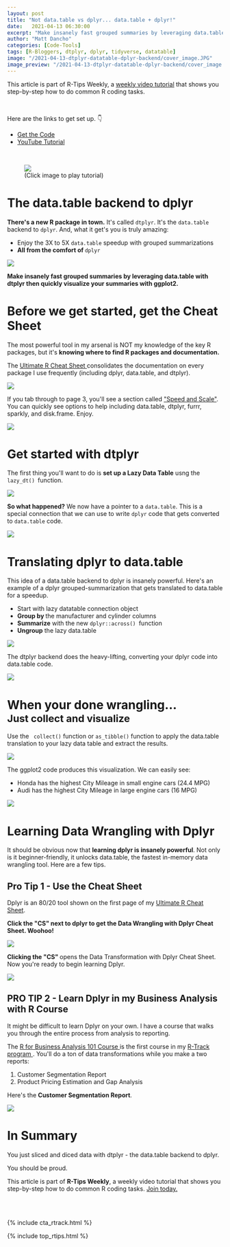 ```yaml
---
layout: post
title: "Not data.table vs dplyr... data.table + dplyr!"
date:   2021-04-13 06:30:00
excerpt: "Make insanely fast grouped summaries by leveraging data.table with dtplyr. Then quickly visualize your summaries with ggplot2."
author: "Matt Dancho"
categories: [Code-Tools]
tags: [R-Bloggers, dtplyr, dplyr, tidyverse, datatable]
image: "/2021-04-13-dtplyr-datatable-dplyr-backend/cover_image.JPG"
image_preview: "/2021-04-13-dtplyr-datatable-dplyr-backend/cover_image.JPG"
---
```


This article is part of R-Tips Weekly, a <a href="https://mailchi.mp/business-science/r-tips-newsletter">weekly video tutorial</a> that shows you step-by-step how to do common R coding tasks.

<br/>

<p>Here are the links to get set up. 👇</p>

<ul>
    <li><a href="https://mailchi.mp/business-science/r-tips-newsletter">Get the Code</a></li>
    <li><a href="https://youtu.be/r0ricexnF6A">YouTube Tutorial</a></li> 
</ul>

<br/>

<figure class="text-center">
    <a href="https://youtu.be/r0ricexnF6A">
    <img src="/assets/2021-04-13-dtplyr-datatable-dplyr-backend/video.png" border="0" /></a>
  <figcaption>(Click image to play tutorial)</figcaption>
</figure>

# The data.table backend to dplyr

__There's a new R package in town.__ It's called `dtplyr`. It's the `data.table` backend to `dplyr`. And, what it get's you is truly amazing:

<ul>
    <li>Enjoy the 3X to 5X <code>data.table</code> speedup with grouped summarizations</li>
    <li><strong>All from the comfort of </strong><code>dplyr</code></li>
</ul>

<img src="/assets/2021-04-13-dtplyr-datatable-dplyr-backend/grouped_summary.jpg" max-width="100%">

<p><strong>Make insanely fast grouped summaries by
leveraging data.table with dtplyr then quickly visualize your summaries with ggplot2.</strong></p>

<h1>Before we get started, get the Cheat Sheet</h1>

<p>The most powerful tool in my arsenal is NOT my knowledge of the key R packages, but it's <strong>knowing where to find R packages and documentation.</strong></p>

<p>The <a href="https://www.business-science.io/r-cheatsheet.html">Ultimate R Cheat Sheet </a> consolidates the documentation on every package I use frequently (including dplyr, data.table, and dtplyr). </p>

<a href="https://www.business-science.io/r-cheatsheet.html"> <img src="/assets/2021-04-13-dtplyr-datatable-dplyr-backend/workflow.jpg" style="max-width: 100%;"> </a>

<p>If you tab through to page 3, you'll see a section called <a href="https://www.business-science.io/r-cheatsheet.html">"Speed and Scale"</a>. You can quickly see options to help including data.table, dtplyr, furrr, sparkly, and disk.frame. Enjoy.</p>

<img src="/assets/2021-04-13-dtplyr-datatable-dplyr-backend/data_table_dtplyr.jpg" max-width="100%">

<h1>Get started with dtplyr</h1>

<p>The first thing you'll want to do is <strong>set up a Lazy Data Table</strong> usng the <code>lazy_dt() </code>function. </p>

<img src="/assets/2021-04-13-dtplyr-datatable-dplyr-backend/code.jpg" max-width="100%">

<p><strong>So what happened?</strong> We now have a pointer to a <code>data.table</code>. This is a special connection that we can use to write <code>dplyr</code> code that gets converted to <code>data.table</code> code.</p>

<img src="/assets/2021-04-13-dtplyr-datatable-dplyr-backend/lazy_data_table.jpg" max-width="100%">

<h1>Translating dplyr to data.table</h1>

<p>This idea of a data.table backend to dplyr is insanely powerful. Here's an example of a dplyr grouped-summarization that gets translated to data.table for a speedup. </p>

<ul>
    <li>Start with lazy datatable connection object</li>
    <li><strong>Group by </strong>the manufacturer and cylinder columns</li>
    <li><strong>Summarize</strong> with the new <code>dplyr::across() </code>function</li>
    <li><strong>Ungroup</strong> the lazy data.table</li>
</ul>

<img src="/assets/2021-04-13-dtplyr-datatable-dplyr-backend/dplyer_code.jpg" max-width="100%">

<p>The dtplyr backend does the heavy-lifting, converting your dplyr code into data.table code. </p>

<img src="/assets/2021-04-13-dtplyr-datatable-dplyr-backend/data_table_translation.jpg" max-width="100%">

<h1>When your done wrangling...<br>
<small>Just collect and visualize</small></h1>

<p>Use the <code> collect()</code> function or <code>as_tibble()</code> function to apply the data.table translation to your lazy data table and extract the results. </p>

<img src="/assets/2021-04-13-dtplyr-datatable-dplyr-backend/collect_visualize.jpg" max-width="100%">

<p>The ggplot2 code produces this visualization. We can easily see:</p>

<ul>
    <li>Honda has the highest City Mileage in small engine cars (24.4 MPG)</li>
    <li>Audi has the highest City Mileage in large engine cars (16 MPG)</li>
</ul>

<img src="/assets/2021-04-13-dtplyr-datatable-dplyr-backend/grouped_summary2.jpg" max-width="100%">

<h1>Learning Data Wrangling with Dplyr</h1>

<p>It should be obvious now that <strong>learning dplyr is insanely powerful</strong>. Not only is it beginner-friendly, it unlocks data.table, the fastest in-memory data wrangling tool. Here are a few tips. </p>

<h2>Pro Tip 1 - Use the Cheat Sheet </h2>

<p>Dplyr is an 80/20 tool shown on the first page of my <a href="https://www.business-science.io/r-cheatsheet.html"> Ultimate R Cheat Sheet</a>. </p>

<p><strong>Click the "CS" next to dplyr to get the Data Wrangling with Dplyr Cheat Sheet. Woohoo!</strong></p>

<a href="https://www.business-science.io/r-cheatsheet.html"> <img src="/assets/2021-04-13-dtplyr-datatable-dplyr-backend/workflow2.jpg" style="max-width: 100%;"></a>

<p><strong>Clicking the "CS" </strong>opens the Data Transformation with Dplyr Cheat Sheet. Now you're ready to begin learning Dplyr. </p>

<img src="/assets/2021-04-13-dtplyr-datatable-dplyr-backend/cheat_sheet.jpg" max-width="100%">

<h2>PRO TIP 2 - Learn Dplyr in my Business Analysis with R Course</h2>

<p>It might be difficult to learn Dplyr on your own. I have a course that walks you through the entire process from analysis to reporting.</p>

<p>The <a href="https://university.business-science.io/p/ds4b-101-r-business-analysis-r"> R for Business Analysis 101 Course </a> is the first course in my <a href="https://university.business-science.io/p/5-course-bundle-machine-learning-web-apps-time-series/"> R-Track program </a>. You'll do a ton of data transformations while you make a two reports:</p>

<ol>
    <li>Customer Segmentation Report</li>
    <li>Product Pricing Estimation and Gap Analysis</li>
</ol>

<p>Here's the <strong>Customer Segmentation Report</strong>.</p>

<img src="/assets/2021-04-13-dtplyr-datatable-dplyr-backend/segmentation_report.jpg" max-width="100%">

<h1>In Summary</h1>

<p>You just sliced and diced data with dtplyr - the data.table backend to dplyr. </p>

<p>You should be proud.</p>

<p>This article is part of <strong>R-Tips Weekly</strong>, a weekly video tutorial that shows you step-by-step how to do common R coding tasks. <a href="https://mailchi.mp/business-science/r-tips-newsletter">Join today.</a></p> 


<!-- 3. End your code -->




<!-- This is markdown code. It wont look formatted in your browser, 
    but will be fine when published. to the website -->

<br><br>

{% include cta_rtrack.html %}

{% include top_rtips.html %}

